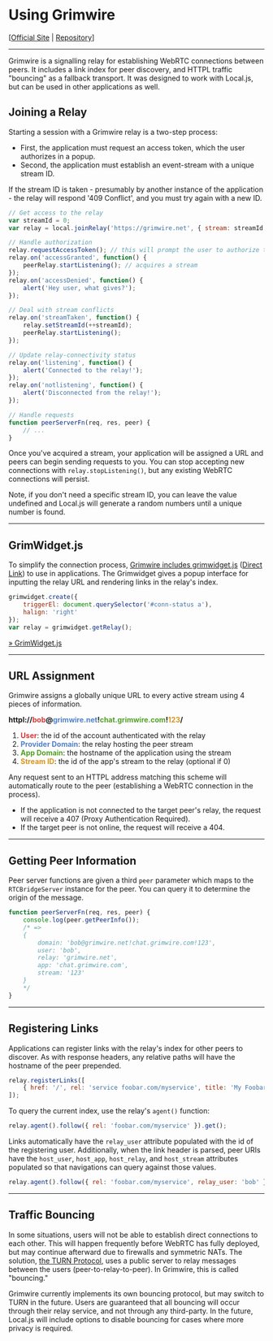 Using Grimwire
==============

[<a href="http://grimwire.com">Official Site</a> | <a href="https://github.com/grimwire/grimwire">Repository</a>]

---

Grimwire is a signalling relay for establishing WebRTC connections between peers. It includes a link index for peer discovery, and HTTPL traffic "bouncing" as a fallback transport. It was designed to work with Local.js, but can be used in other applications as well.

## Joining a Relay

Starting a session with a Grimwire relay is a two-step process:

 - First, the application must request an access token, which the user authorizes in a popup.
 - Second, the application must establish an event-stream with a unique stream ID.

If the stream ID is taken - presumably by another instance of the application - the relay will respond '409 Conflict', and you must try again with a new ID.

```javascript
// Get access to the relay
var streamId = 0;
var relay = local.joinRelay('https://grimwire.net', { stream: streamId }, peerServerFn);

// Handle authorization
relay.requestAccessToken(); // this will prompt the user to authorize the app
relay.on('accessGranted', function() {
    peerRelay.startListening(); // acquires a stream
});
relay.on('accessDenied', function() {
	alert('Hey user, what gives?');
});

// Deal with stream conflicts
relay.on('streamTaken', function() {
	relay.setStreamId(++streamId);
	peerRelay.startListening();
});

// Update relay-connectivity status
relay.on('listening', function() {
	alert('Connected to the relay!');
});
relay.on('notlistening', function() {
	alert('Disconnected from the relay!');
});

// Handle requests
function peerServerFn(req, res, peer) {
	// ...
}
```

Once you've acquired a stream, your application will be assigned a URL and peers can begin sending requests to you. You can stop accepting new connections with `relay.stopListening()`, but any existing WebRTC connections will persist.

Note, if you don't need a specific stream ID, you can leave the value undefined and Local.js will generate a random numbers until a unique number is found.

---

## GrimWidget.js

To simplify the connection process, <a href="https://github.com/grimwire/grimwire">Grimwire includes grimwidget.js</a> (<a href="https://raw.github.com/grimwire/grimwire/master/grimwidget.js">Direct Link</a>) to use in applications. The Grimwidget gives a popup interface for inputting the relay URL and rendering links in the relay's index.

```javascript
grimwidget.create({
	triggerEl: document.querySelector('#conn-status a'),
	halign: 'right'
});
var relay = grimwidget.getRelay();
```

<a href="#docs/grimwidget.md">&raquo; GrimWidget.js</a>

---

## URL Assignment

Grimwire assigns a globally unique URL to every active stream using 4 pieces of information.

<strong>httpl://<span style="color: rgb(216, 56, 56)">bob</span>@<span style="color: rgb(81, 129, 201)">grimwire.net</span>!<span style="color: rgb(81, 160, 37)">chat.grimwire.com</span>!<span style="color: rgb(216, 149, 31)">123</span>/</strong>

 1. <strong style="color: rgb(216, 56, 56)">User</strong>: the id of the account authenticated with the relay
 2. <strong style="color: rgb(81, 129, 201)">Provider Domain</strong>: the relay hosting the peer stream
 3. <strong style="color: rgb(81, 160, 37)">App Domain</strong>: the hostname of the application using the stream
 4. <strong style="color: rgb(216, 149, 31)">Stream ID</strong>: the id of the app's stream to the relay (optional if 0)

Any request sent to an HTTPL address matching this scheme will automatically route to the peer (establishing a WebRTC connection in the process).

 - If the application is not connected to the target peer's relay, the request will receive a 407 (Proxy Authentication Required).
 - If the target peer is not online, the request will receive a 404.

---

## Getting Peer Information

Peer server functions are given a third `peer` parameter which maps to the `RTCBridgeServer` instance for the peer. You can query it to determine the origin of the message.

```javascript
function peerServerFn(req, res, peer) {
	console.log(peer.getPeerInfo());
	/* =>
	{
		domain: 'bob@grimwire.net!chat.grimwire.com!123',
		user: 'bob',
		relay: 'grimwire.net',
		app: 'chat.grimwire.com',
		stream: '123'
	}
	*/
}
```

---

## Registering Links

Applications can register links with the relay's index for other peers to discover. As with response headers, any relative paths will have the hostname of the peer prepended.

```javascript
relay.registerLinks([
	{ href: '/', rel: 'service foobar.com/myservice', title: 'My Foobar Service' }
]);
```

To query the current index, use the relay's `agent()` function:

```javascript
relay.agent().follow({ rel: 'foobar.com/myservice' }).get();
```

Links automatically have the `relay_user` attribute populated with the id of the registering user. Additionally, when the link header is parsed, peer URIs have the `host_user`, `host_app`, `host_relay`, and `host_stream` attributes populated so that navigations can query against those values.

```javascript
relay.agent().follow({ rel: 'foobar.com/myservice', relay_user: 'bob' }).get();
```

---

## Traffic Bouncing

In some situations, users will not be able to establish direct connections to each other. This will happen frequently before WebRTC has fully deployed, but may continue afterward due to firewalls and symmetric NATs. The solution, <a href="http://en.wikipedia.org/wiki/Traversal_Using_Relays_around_NAT">the TURN Protocol</a>, uses a public server to relay messages between the users (peer-to-relay-to-peer). In Grimwire, this is called "bouncing."

Grimwire currently implements its own bouncing protocol, but may switch to TURN in the future. Users are guaranteed that all bouncing will occur through their relay service, and not through any third-party. In the future, Local.js will include options to disable bouncing for cases where more privacy is required.